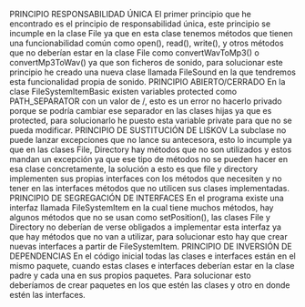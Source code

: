 PRINCIPIO RESPONSABILIDAD ÚNICA
El primer principio que he encontrado es el principio de responsabilidad única, este principio se incumple en la clase File ya que en esta clase tenemos métodos que tienen una funcionabilidad común como open(), read(), write(), y otros métodos que no deberían estar en la clase File como convertWavToMp3() o convertMp3ToWav() ya que son ficheros de sonido, para solucionar este principio he creado una nueva clase llamada FileSound en la que tendremos esta funcionalidad propia de sonido.
PRINCIPIO ABIERTO/CERRADO
En la clase FileSystemItemBasic existen variables protected como PATH_SEPARATOR con un valor de /, esto es un error no hacerlo privado porque se podría cambiar ese separador en las clases hijas ya que es protected, para solucionarlo he puesto esta variable private para que no se pueda modificar.
PRINCIPIO DE SUSTITUCIÓN DE LISKOV
La subclase no puede lanzar excepciones que no lance su antecesora, esto lo incumple ya que en las clases File, Directory hay métodos que no son utilizados y estos mandan un excepción ya que ese tipo de métodos no se pueden hacer en esa clase concretamente, la solución a esto es que file y directory implementen sus propias interfaces con los métodos que necesiten y no tener en las interfaces métodos que no utilicen sus clases implementadas.
PRINCIPIO DE SEGREGACIÓN DE INTERFACES
En el programa existe una interfaz llamada FileSystemItem en la cual tiene muchos métodos, hay algunos métodos que no se usan como setPosition(), las clases File y Directory no deberían de verse obligados a implementar esta interfaz ya que hay métodos que no van a utilizar, para solucionar esto hay que crear nuevas interfaces a partir de FileSystemItem.
PRINCIPIO DE INVERSIÓN DE DEPENDENCIAS
En el código inicial todas las clases e interfaces están en el mismo paquete, cuando estas clases e interfaces deberían estar en la clase padre y cada una en sus propios paquetes. Para solucionar esto deberíamos de crear paquetes en los que estén las clases y otro en donde estén las interfaces.




